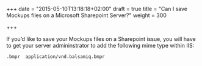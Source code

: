 +++
date = "2015-05-10T13:18:18+02:00"
draft = true
title = "Can I save Mockups files on a Microsoft Sharepoint Server?"
weight = 300

+++

If you’d like to save your Mockups files on a Sharepoint issue, you will have to get your server admininstrator to add the following mime type within IIS:

`.bmpr  application/vnd.balsamiq.bmpr`